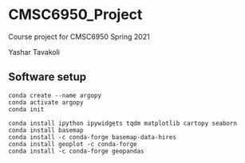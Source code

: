 # CMSC6950_Project
Course project for CMSC6950 Spring 2021

Yashar Tavakoli

## Software setup

```
conda create --name argopy
conda activate argopy
conda init

conda install ipython ipywidgets tqdm matplotlib cartopy seaborn
conda install basemap
conda install -c conda-forge basemap-data-hires
conda install geoplot -c conda-forge
conda install -c conda-forge geopandas

```